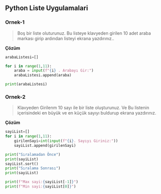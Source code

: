 ## Python Liste Uygulamalari ##

### Ornek-1 ###
> Boş bir liste oluturunuz. Bu listeye klavyeden girilen 10 adet araba markası girip ardından listeyi ekrana yazdırınız..

**Çözüm**

```python
arabaListesi=[]

for i in range(1,11):
    araba = input(f"{i} . Arabayı Gir:")
    arabaListesi.append(araba)

print(arabaListesi)

```
### Ornek-2 ###
> Klavyeden Girilenm 10 sayı ile bir liste oluşturunuz. Ve Bu listenin içerisindeki en büyük ve en küçük sayıyı buldurup ekrana yazdırınız.

**Çözüm**

```python
sayiList=[]
for i in range(1,11):
    girilenSayi=int(input(f"{i}. Sayıyı Giriniz:"))
    sayiList.append(girilenSayi)

print("Sıralamadan Önce")
print(sayiList)
sayiList.sort()
print("Sıralama Sonrası")
print(sayiList)

print(f"Max sayi:{sayiList[-1]}")
print(f"Min sayi:{sayiList[0]}")
```
